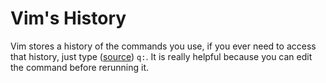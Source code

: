 # Vim's History
Vim stores a history of the commands you use, if you ever need to access that history, just type ([source](https://stackoverflow.com/a/6570228)) `q:`. It is really helpful because you can edit the command before rerunning it.
